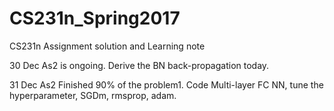 # CS231n_Spring2017
CS231n Assignment solution and Learning note

30 Dec As2 is ongoing. Derive the BN back-propagation today.

31 Dec As2 Finished 90% of the problem1. Code Multi-layer FC NN, tune the hyperparameter, SGDm, rmsprop, adam.

